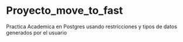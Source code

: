 # Proyecto_move_to_fast
Practica Academica en Postgres usando restricciones y tipos de datos generados por el usuario
